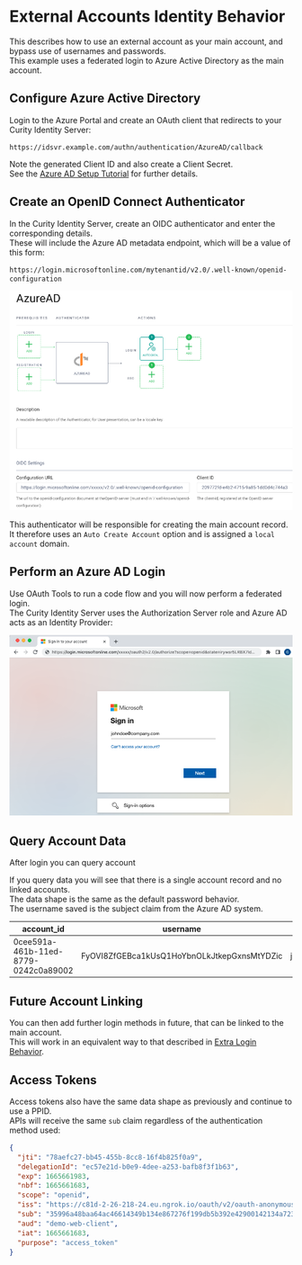 # External Accounts Identity Behavior

This describes how to use an external account as your main account, and bypass use of usernames and passwords.\
This example uses a federated login to Azure Active Directory as the main account.

## Configure Azure Active Directory

Login to the Azure Portal and create an OAuth client that redirects to your Curity Identity Server:

```text
https://idsvr.example.com/authn/authentication/AzureAD/callback
```

Note the generated Client ID and also create a Client Secret.\
See the [Azure AD Setup Tutorial](https://curity.io/resources/learn/oicd-authenticator-azure/) for further details.

## Create an OpenID Connect Authenticator

In the Curity Identity Server, create an OIDC authenticator and enter the corresponding details.\
These will include the Azure AD metadata endpoint, which will be a value of this form:

```text
https://login.microsoftonline.com/mytenantid/v2.0/.well-known/openid-configuration
```

![Azure AD Authenticator](../images/3-external-account-behavior/azuread-authenticator.png)

This authenticator will be responsible for creating the main account record.\
It therefore uses an `Auto Create Account` option and is assigned a `local account` domain.

## Perform an Azure AD Login

Use OAuth Tools to run a code flow and you will now perform a federated login.\
The Curity Identity Server uses the Authorization Server role and Azure AD acts as an Identity Provider:

![Azure AD Login](../images/3-external-account-behavior/azuread-login.png)

## Query Account Data

After login you can query account

If you query data you will see that there is a single account record and no linked accounts.\
The data shape is the same as the default password behavior.\
The username saved is the subject claim from the Azure AD system.

| account_id | username | email |
| ---------- | -------- | ----- |
| 0cee591a-461b-11ed-8779-0242c0a89002 | FyOVI8ZfGEBca1kUsQ1HoYbnOLkJtkepGxnsMtYDZic | john.doe@company.com |

## Future Account Linking

You can then add further login methods in future, that can be linked to the main account.\
This will work in an equivalent way to that described in [Extra Login Behavior](./2-extra-login-behavior.md).

## Access Tokens

Access tokens also have the same data shape as previously and continue to use a PPID.\
APIs will receive the same `sub` claim regardless of the authentication method used:

```json
{
  "jti": "78aefc27-bb45-455b-8cc8-16f4b825f0a9",
  "delegationId": "ec57e21d-b0e9-4dee-a253-bafb8f3f1b63",
  "exp": 1665661983,
  "nbf": 1665661683,
  "scope": "openid",
  "iss": "https://c81d-2-26-218-24.eu.ngrok.io/oauth/v2/oauth-anonymous",
  "sub": "35996a48baa64ac46614349b134e867276f199db5b392e42900142134a723e51",
  "aud": "demo-web-client",
  "iat": 1665661683,
  "purpose": "access_token"
}
```
